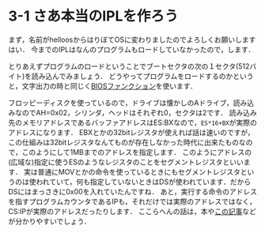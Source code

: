 # 3-1 さあ本当のIPLを作ろう
まず，名前がhelloosからはりぼてOSに変わりましたのでよろしくお願いしますはい．
今までのIPLはなんのプログラムもロードしていなかったので，します．

とりあえずプログラムのロードということでブートセクタの次の１セクタ(512バイト)を読み込んでみましょう．
どうやってプログラムをロードするのかというと，文字出力の時と同じく[BIOSファンクション](http://oswiki.osask.jp/?(AT)BIOS )を使います．

フロッピーディスクを使っているので，ドライブは懐かしのAドライブ，読み込みなのでAH=0x02，シリンダ，ヘッドはそれぞれ0，セクタは2です．
読み込み先のメモリアドレスであるバッファアドレスはES:BXなので，```ES*16+BX```が実際のアドレスになります．
EBXとかの32bitレジスタが使えれば話は速いのですが，この仕組みは32bitレジスタなんてものが存在しなかった時代に出来たものなので，このようにして1MBまでのアドレスを指定します．
このようにアドレスの(広域な)指定に使うESのようなレジスタのことをセグメントレジスタといいます．
実は普通にMOVとかの命令を使っているときにもセグメントレジスタというのは使われていて，何も指定していないときはDSが使われています．だからDSにはまっさきに0x00を入れていたんですね．
あと，実行する命令のアドレスを指すプログラムカウンタであるIPも，それだけでは実際のアドレスではなく，CS:IPが実際のアドレスだったりします．
ここらへんの話は，本や[この記事](http://softwaretechnique.jp/OS_Development/bootloader7.html)などが分かりやすいでしょう．
